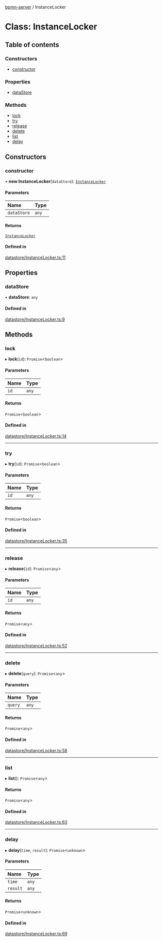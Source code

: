 [bpmn-server](../API.md) / InstanceLocker

# Class: InstanceLocker

## Table of contents

### Constructors

- [constructor](InstanceLocker.md#constructor)

### Properties

- [dataStore](InstanceLocker.md#datastore)

### Methods

- [lock](InstanceLocker.md#lock)
- [try](InstanceLocker.md#try)
- [release](InstanceLocker.md#release)
- [delete](InstanceLocker.md#delete)
- [list](InstanceLocker.md#list)
- [delay](InstanceLocker.md#delay)

## Constructors

### constructor

• **new InstanceLocker**(`dataStore`): [`InstanceLocker`](InstanceLocker.md)

#### Parameters

| Name | Type |
| :------ | :------ |
| `dataStore` | `any` |

#### Returns

[`InstanceLocker`](InstanceLocker.md)

#### Defined in

[datastore/InstanceLocker.ts:11](https://github.com/bpmnServer/bpmn-server/blob/637b6d1/src/datastore/InstanceLocker.ts#L11)

## Properties

### dataStore

• **dataStore**: `any`

#### Defined in

[datastore/InstanceLocker.ts:9](https://github.com/bpmnServer/bpmn-server/blob/637b6d1/src/datastore/InstanceLocker.ts#L9)

## Methods

### lock

▸ **lock**(`id`): `Promise`\<`boolean`\>

#### Parameters

| Name | Type |
| :------ | :------ |
| `id` | `any` |

#### Returns

`Promise`\<`boolean`\>

#### Defined in

[datastore/InstanceLocker.ts:14](https://github.com/bpmnServer/bpmn-server/blob/637b6d1/src/datastore/InstanceLocker.ts#L14)

___

### try

▸ **try**(`id`): `Promise`\<`boolean`\>

#### Parameters

| Name | Type |
| :------ | :------ |
| `id` | `any` |

#### Returns

`Promise`\<`boolean`\>

#### Defined in

[datastore/InstanceLocker.ts:35](https://github.com/bpmnServer/bpmn-server/blob/637b6d1/src/datastore/InstanceLocker.ts#L35)

___

### release

▸ **release**(`id`): `Promise`\<`any`\>

#### Parameters

| Name | Type |
| :------ | :------ |
| `id` | `any` |

#### Returns

`Promise`\<`any`\>

#### Defined in

[datastore/InstanceLocker.ts:52](https://github.com/bpmnServer/bpmn-server/blob/637b6d1/src/datastore/InstanceLocker.ts#L52)

___

### delete

▸ **delete**(`query`): `Promise`\<`any`\>

#### Parameters

| Name | Type |
| :------ | :------ |
| `query` | `any` |

#### Returns

`Promise`\<`any`\>

#### Defined in

[datastore/InstanceLocker.ts:58](https://github.com/bpmnServer/bpmn-server/blob/637b6d1/src/datastore/InstanceLocker.ts#L58)

___

### list

▸ **list**(): `Promise`\<`any`\>

#### Returns

`Promise`\<`any`\>

#### Defined in

[datastore/InstanceLocker.ts:63](https://github.com/bpmnServer/bpmn-server/blob/637b6d1/src/datastore/InstanceLocker.ts#L63)

___

### delay

▸ **delay**(`time`, `result`): `Promise`\<`unknown`\>

#### Parameters

| Name | Type |
| :------ | :------ |
| `time` | `any` |
| `result` | `any` |

#### Returns

`Promise`\<`unknown`\>

#### Defined in

[datastore/InstanceLocker.ts:69](https://github.com/bpmnServer/bpmn-server/blob/637b6d1/src/datastore/InstanceLocker.ts#L69)

